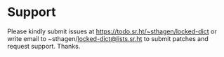 # Support

Please kindly submit issues at https://todo.sr.ht/~sthagen/locked-dict or write email to ~sthagen/locked-dict@lists.sr.ht to submit patches and request support. Thanks.
